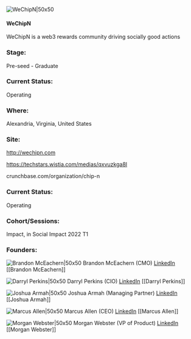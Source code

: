 

![WeChipN|50x50](https://apimg.techstars.com/connect/images/image_files/62544d62f01b4e14f48b3613/original/IMG_3003.JPG)

#### WeChipN
WeChipN is a web3 rewards community driving socially good actions

### Stage: 
Pre-seed - Graduate 

### Current Status: 
Operating

### Where:
Alexandria, Virginia, United States

### Site:
http://wechipn.com

https://techstars.wistia.com/medias/qxvuzkga8l

crunchbase.com/organization/chip-n

### Current Status: 
Operating

### Cohort/Sessions: 
Impact, in Social Impact 2022 T1

### Founders: 

![Brandon McEachern|50x50](https://www.f6s.com/static-resource/images/profile-placeholder-user.jpg) Brandon McEachern (CMO) [LinkedIn](https://linkedin.com/in/brandon-mceachern-77534b15) [[Brandon McEachern]]

![Darryl Perkins|50x50](https://apimg.techstars.com/connect/images/image_files/62607d876e8701000899edc2/original/Speaking.jpg) Darryl Perkins (CIO) [LinkedIn](https://linkedin.com/in/darryl-perkins-24020817) [[Darryl Perkins]]

![Joshua Armah|50x50](http://s3.amazonaws.com/ts-accel-connect-uploads/images/image_files/5f58d3f434a60d0c99000111/original/Headshot_Josh_%281%29_-_Joshua_Armah.png) Joshua Armah (Managing Partner) [LinkedIn](https://linkedin.com/in/joshuaarmah) [[Joshua Armah]]

![Marcus Allen|50x50](https://apimg.techstars.com/connect/images/image_files/62609c196e8701000899edc4/original/Headshot.jpg) Marcus Allen (CEO) [LinkedIn](https://linkedin.com/in/marcus-allen-2ab61311) [[Marcus Allen]]

![Morgan Webster|50x50](https://apimg.techstars.com/connect/images/image_files/61deec921bbf2f0008248e8c/original/WeChipn_MorganWebster.png) Morgan Webster (VP of Product) [LinkedIn](https://linkedin.com/in/morgan-a-webster-870b9085) [[Morgan Webster]]



